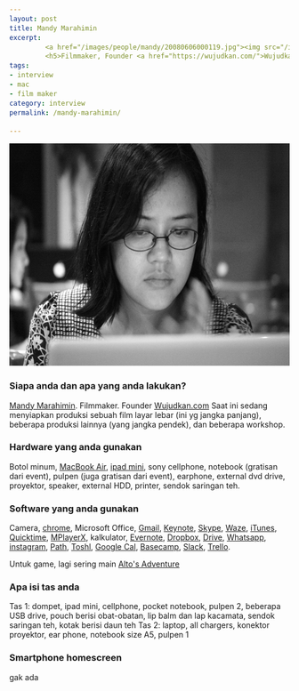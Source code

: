 ```yaml
---
layout: post
title: Mandy Marahimin
excerpt:
         <a href="/images/people/mandy/20080606000119.jpg"><img src="/images/people/mandy/20080606000119.jpg" alt="Mandy Marahimin"/></a>
         <h5>Filmmaker, Founder <a href="https://wujudkan.com/">Wujudkan.com</a></h5>
tags:
- interview
- mac
- film maker
category: interview
permalink: /mandy-marahimin/

---
```


<a href="/images/people/mandy/20080606000119.jpg"><img src="/images/people/mandy/20080606000119.jpg" alt="Mandy Marahimin" width="600" height="400" /></a>

<!--more-->

<h3>Siapa anda dan apa yang anda lakukan?</h3>

<a href="https://twitter.com/somemandy">Mandy Marahimin</a>. Filmmaker. Founder <a href="https://wujudkan.com/">Wujudkan.com</a>
Saat ini sedang menyiapkan produksi sebuah film layar lebar (ini yg jangka panjang), beberapa produksi lainnya (yang jangka pendek), dan beberapa workshop.

<h3>Hardware yang anda gunakan</h3>

Botol minum, <a href="http://www.apple.com/macbook-air/">MacBook Air</a>, <a href="http://id.wikipedia.org/wiki/IPad">ipad mini</a>, sony cellphone, notebook (gratisan dari event), pulpen (juga gratisan dari event), earphone, external dvd drive, proyektor, speaker, external HDD, printer, sendok saringan teh.

<h3>Software yang anda gunakan</h3>

Camera, <a href="www.google.com/chrome/">chrome</a>, Microsoft Office, <a href="https://gmail.com">Gmail</a>, <a href="https://www.apple.com/mac/keynote/">Keynote</a>, <a href="http://www.skype.com/en/">Skype</a>, <a href="https://www.waze.com/">Waze</a>, <a href="https://www.apple.com/itunes/">iTunes</a>, <a href="http://www.apple.com/quicktime/">Quicktime</a>, <a href="http://mplayerx.org/">MPlayerX</a>, kalkulator, <a href="https://evernote.com/">Evernote</a>, <a href="https://dropbox.com/">Dropbox</a>, <a href="https://www.google.com/drive/">Drive</a>, <a href="https://www.whatsapp.com/">Whatsapp</a>, <a href="https://instagram.com/">instagram</a>, <a href="https://path.com/">Path</a>, <a href="https://toshl.com/">Toshl</a>, <a href="https://www.google.com/calendar">Google Cal</a>, <a href="https://basecamp.com/">Basecamp</a>, <a href="https://slack.com/">Slack</a>, <a href="https://trello.com/">Trello</a>.

Untuk game, lagi sering main <a href="http://altosadventure.com/">Alto's Adventure</a>

<h3>Apa isi tas anda</h3>

Tas 1: dompet, ipad mini, cellphone, pocket notebook, pulpen 2, beberapa USB drive, pouch berisi obat-obatan, lip balm dan lap kacamata, sendok saringan teh, kotak berisi daun teh
Tas 2: laptop, all chargers, konektor proyektor, ear phone, notebook size A5, pulpen 1

<h3>Smartphone homescreen</h3>

gak ada
